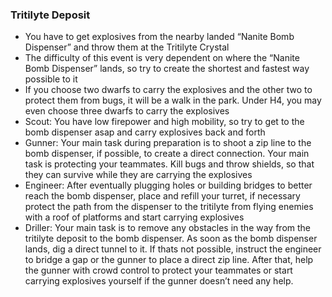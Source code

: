 <h3 id="tritilyte">Tritilyte Deposit</h3>

<Accordion>

- You have to get explosives from the nearby landed “Nanite Bomb Dispenser” and throw them at the Tritilyte Crystal
- The difficulty of this event is very dependent on where the “Nanite Bomb Dispenser” lands, so try to create the shortest and fastest way possible to it
- If you choose two dwarfs to carry the explosives and the other two to protect them from bugs, it will be a walk in the park. Under H4, you may even choose three dwarfs to carry the explosives
- Scout: You have low firepower and high mobility, so try to get to the bomb dispenser asap and carry explosives back and forth
- Gunner: Your main task during preparation is to shoot a zip line to the bomb dispenser, if possible, to create a direct connection. Your main task is protecting your teammates. Kill bugs and throw shields, so that they can survive while they are carrying the explosives
- Engineer: After eventually plugging holes or building bridges to better reach the bomb dispenser, place and refill your turret, if necessary protect the path from the dispenser to the tritilyte from flying enemies with a roof of platforms and start carrying explosives
- Driller: Your main task is to remove any obstacles in the way from the tritilyte deposit to the bomb dispenser. As soon as the bomb dispenser lands, dig a direct tunnel to it. If thats not possible, instruct the engineer to bridge a gap or the gunner to place a direct zip line. After that, help the gunner with crowd control to protect your teammates or start carrying explosives yourself if the gunner doesn’t need any help.

</Accordion>
